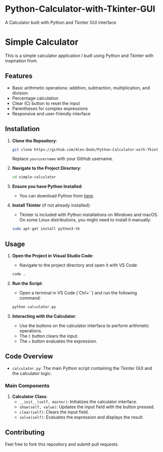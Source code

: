 # Python-Calculator-with-Tkinter-GUI
A Calculator built with Python and Tkinter GUI interface
# Simple Calculator

This is a simple calculator application I built using Python and Tkinter with inspiration from.

## Features

- Basic arithmetic operations: addition, subtraction, multiplication, and division
- Percentage calculation
- Clear (C) button to reset the input
- Parentheses for complex expressions
- Responsive and user-friendly interface

## Installation

1. **Clone the Repository**:
    ```sh
    git clone https://github.com/Alex-Dods/Python-Calculator-with-Tkinter-GUI/tree/main
    ```
    Replace `yourusername` with your GitHub username.

2. **Navigate to the Project Directory**:
    ```sh
    cd simple-calculator
    ```

3. **Ensure you have Python Installed**:
    - You can download Python from [here](https://www.python.org/downloads/).

4. **Install Tkinter** (if not already installed):
    - Tkinter is included with Python installations on Windows and macOS. On some Linux distributions, you might need to install it manually:
    ```sh
    sudo apt-get install python3-tk
    ```

## Usage

1. **Open the Project in Visual Studio Code**:
    - Navigate to the project directory and open it with VS Code:
    ```sh
    code .
    ```

2. **Run the Script**:
    - Open a terminal in VS Code (`Ctrl+``) and run the following command:
    ```sh
    python calculator.py
    ```

3. **Interacting with the Calculator**:
    - Use the buttons on the calculator interface to perform arithmetic operations.
    - The `C` button clears the input.
    - The `=` button evaluates the expression.

## Code Overview

- `calculator.py`: The main Python script containing the Tkinter GUI and the calculator logic.

### Main Components

1. **Calculator Class**:
    - `__init__(self, master)`: Initializes the calculator interface.
    - `show(self, value)`: Updates the input field with the button pressed.
    - `clear(self)`: Clears the input field.
    - `solve(self)`: Evaluates the expression and displays the result.

## Contributing

Feel free to fork this repository and submit pull requests. 

